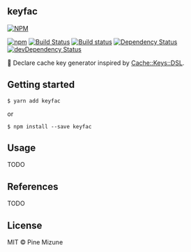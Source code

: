 keyfac
------

[![NPM](https://nodei.co/npm/keyfac.png?downloads=true&downloadRank=true&stars=true)](https://nodei.co/npm/keyfac/)

[![npm](https://img.shields.io/npm/v/keyfac.svg)](https://www.npmjs.org/package/keyfac)
[![Build Status](https://travis-ci.org/pine/keyfac.svg?branch=master)](https://travis-ci.org/pine/keyfac)
[![Build status](https://ci.appveyor.com/api/projects/status/d8r804nxa3chewt8/branch/master?svg=true)](https://ci.appveyor.com/project/pine/keyfac/branch/master)
[![Dependency Status](https://img.shields.io/david/pine/keyfac.svg)](https://david-dm.org/pine/keyfac)
[![devDependency Status](https://img.shields.io/david/dev/pine/keyfac.svg)](https://david-dm.org/pine/keyfac#info=devDependencies)

:key: Declare cache key generator inspired by [Cache::Keys::DSL](https://github.com/karupanerura/Cache-Keys-DSL).

## Getting started

```
$ yarn add keyfac
```

or

```
$ npm install --save keyfac
```

## Usage
TODO

## References
TODO

## License
MIT &copy; Pine Mizune
